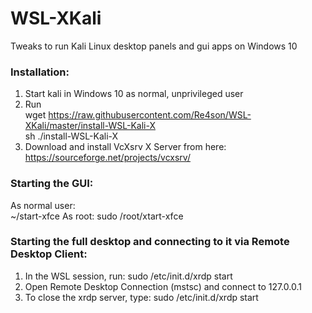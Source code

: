 # WSL-XKali  
Tweaks to run Kali Linux desktop panels and gui apps on Windows 10  

### Installation:  
1. Start kali in Windows 10 as normal, unprivileged user  
2. Run  
   wget https://raw.githubusercontent.com/Re4son/WSL-XKali/master/install-WSL-Kali-X  
   sh ./install-WSL-Kali-X  
3. Download and install VcXsrv X Server from here:  
   https://sourceforge.net/projects/vcxsrv/

### Starting the GUI:
As normal user:  
                ~/start-xfce
As root:
                sudo /root/xtart-xfce
                
### Starting the full desktop and connecting to it via Remote Desktop Client:
1. In the WSL session, run:
                           sudo /etc/init.d/xrdp start  
2. Open Remote Desktop Connection (mstsc) and connect to 127.0.0.1  
3. To close the xrdp server, type:
                           sudo /etc/init.d/xrdp start  
